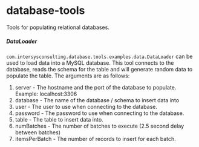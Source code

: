 # database-tools
Tools for populating relational databases.

##### DataLoader

`com.intersysconsulting.database.tools.examples.data.DataLoader` can be used to load data into a MySQL database.  This tool connects to the database, reads the schema for the table and will generate random data to populate the table.  The arguments are as follows:

1. server - The hostname and the port of the database to populate. Example: localhost:3306
2. database - The name of the database / schema to insert data into
3. user - The user to use when connecting to the database.
4. password - The password to use when connecting to the database.
5. table - The table to insert data into.
6. numBatches - The number of batches to execute (2.5 second delay between batches)
7. itemsPerBatch - The number of records to insert for each batch.


